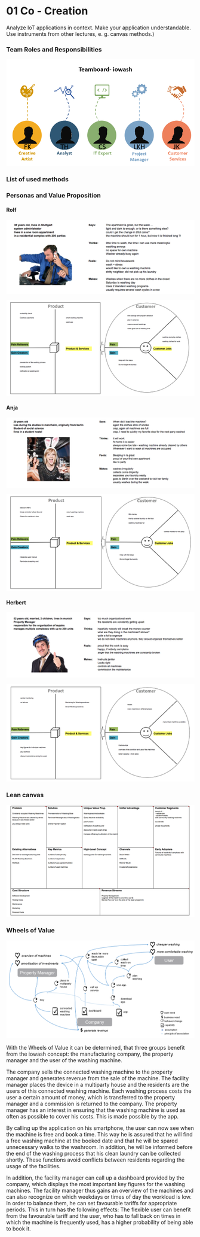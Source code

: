 # 01 Co - Creation
Analyze IoT applications in context. Make your application understandable. Use instruments from other lectures, e. g. canvas methods.)

### Team Roles and Responsibilities

![TeamOrga](../resources/team_orga.png)

### List of used methods

### Personas and Value Proposition

#### Rolf

![PersonaRolf](../resources/persona_rolf.png)

![ValuePropositionRolf](../resources/value_proposition_rolf.png)

#### Anja

![PersonaAnja](../resources/persona_anja.png)

![ValuePropositionAnja](../resources/value_proposition_anja.png)

#### Herbert

![PersonaHerbert](../resources/persona_herbert.png)

![ValuePropositionHerbert](../resources/value_proposition_herbert.png)

### Lean canvas

![LeanCanvas](../resources/lean_canvas.png)

### Wheels of Value
![WheelsOfValue](../resources/wheels_of_value_english.PNG)

With the Wheels of Value it can be determined, that three groups benefit from the iowash concept: the manufacturing company, the property manager and the user of the washing machine.

The company sells the connected washing machine to the property manager and generates revenue from the sale of the machine. The facility manager places the device in a multiparty house and the residents are the users of this connected washing machine. Each washing process costs the user a certain amount of money, which is transferred to the property manager and a commission is returned to the company. The property manager has an interest in ensuring that the washing machine is used as often as possible to cover his costs. This is made possible by the app.

By calling up the application on his smartphone, the user can now see when the machine is free and book a time. This way he is assured that he will find a free washing machine at the booked date and that he will be spared unnecessary walks to the washroom. In addition, he will be informed before the end of the washing process that his clean laundry can be collected shortly. These functions avoid conflicts between residents regarding the usage of the facilities.

In addition, the facility manager can call up a dashboard provided by the company, which displays the most important key figures for the washing machines. The facility manager thus gains an overview of the machines and can also recognize on which weekdays or times of day the workload is low. In order to balance them, he can set favourable tariffs for appropriate periods. This in turn has the following effects: The flexible user can benefit from the favourable tariff and the user, who has to fall back on times in which the machine is frequently used, has a higher probability of being able to book it.
